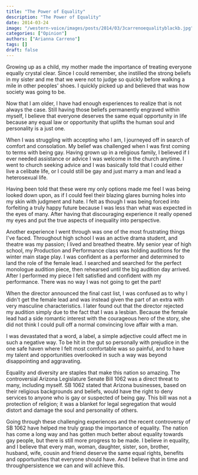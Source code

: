 ```yaml
---
title: "The Power of Equality"
description: "The Power of Equality"
date: 2014-03-24
image: "/western-voice/images/posts/2014/03/3carrenoequalityblackb.jpg"
categories: ["Opinion"]
authors: ["Arianna Carreno"]
tags: []
draft: false
---
```

Growing up as a child, my mother made the importance of treating everyone equally crystal clear. Since I could remember, she instilled the strong beliefs in my sister and me that we were not to judge so quickly before walking a mile in other peoples' shoes. I quickly picked up and believed that was how society was going to be.

Now that I am older, I have had enough experiences to realize that is not always the case. Still having those beliefs permanently engraved within myself, I believe that everyone deserves the same equal opportunity in life because any equal law or opportunity that uplifts the human soul and personality is a just one.

When I was struggling with accepting who I am, I journeyed off in search of comfort and consolation. My belief was challenged when I was first coming to terms with being gay. Having grown up in a religious family, I believed if I ever needed assistance or advice I was welcome in the church anytime. I went to church seeking advice and I was basically told that I could either live a celibate life, or I could still be gay and just marry a man and lead a heterosexual life.

Having been told that these were my only options made me feel I was being looked down upon, as if I could feel their blazing glares burning holes into my skin with judgment and hate. I felt as though I was being forced into forfeiting a truly happy future because I was less than what was expected in the eyes of many. After having that discouraging experience it really opened my eyes and put the true aspects of inequality into perspective.

Another experience I went through was one of the most frustrating things I've faced. Throughout high school I was an active drama student, and theatre was my passion; I lived and breathed theatre. My senior year of high school, my Production and Performance class was holding auditions for the winter main stage play. I was confident as a performer and determined to land the role of the female lead. I searched and searched for the perfect monologue audition piece, then rehearsed until the big audition day arrived. After I performed my piece I felt satisfied and confident with my performance. There was no way I was not going to get the part!

When the director announced the final cast list, I was confused as to why I didn't get the female lead and was instead given the part of an extra with very masculine characteristics. I later found out that the director rejected my audition simply due to the fact that I was a lesbian. Because the female lead had a side romantic interest with the courageous hero of the story, she did not think I could pull off a normal convincing love affair with a man.

I was devastated that a word, a label, a simple adjective could affect me in such a negative way. To be hit in the gut so personally with prejudice in the one safe haven where I felt most comfortable was so painful, and to have my talent and opportunities overlooked in such a way was beyond disappointing and aggravating.

Equality and diversity are staples that make this nation so amazing. The controversial Arizona Legislature Senate Bill 1062 was a direct threat to many, including myself. SB 1062 stated that Arizona businesses, based on their religious backgrounds and beliefs, would have the right to deny services to anyone who is gay or suspected of being gay. This bill was not a protection of religion; it was a blanket for legal segregation that would distort and damage the soul and personality of others.

Going through these challenging experiences and the recent controversy of SB 1062 have helped me truly grasp the importance of equality. The nation has come a long way and has gotten much better about equality towards gay people, but there is still more progress to be made. I believe in equality, and I believe that every man, woman, daughter, sister, son, brother, husband, wife, cousin and friend deserve the same equal rights, benefits and opportunities that everyone should have. And I believe that in time and throughpersistence we can and will achieve this.